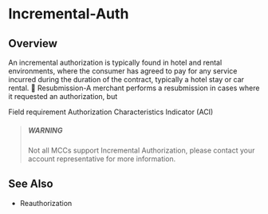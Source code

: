 # Incremental-Auth

## Overview

An incremental authorization is typically found in hotel and rental environments, where the consumer has agreed to pay for any service incurred during the duration of the contract, typically a hotel stay or car rental.
 Resubmission-A merchant performs a resubmission in cases where it requested an authorization, but


Field requirement Authorization Characteristics Indicator (ACI)

<!-- theme: warning -->
> ##### WARNING
> Not all MCCs support Incremental Authorization, please contact your account representative for more information.

## See Also
 - Reauthorization